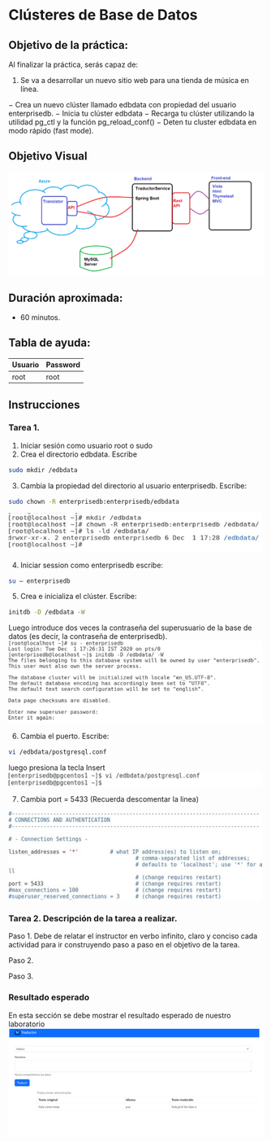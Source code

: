 # Clústeres de Base de Datos

## Objetivo de la práctica:
Al finalizar la práctica, serás capaz de:
1.	Se va a desarrollar un nuevo sitio web para una tienda de música en línea. 

− Crea un nuevo clúster llamado edbdata con propiedad del usuario enterprisedb.
− Inicia tu clúster edbdata 
− Recarga tu clúster utilizando la utilidad pg_ctl y la función pg_reload_conf()
− Deten tu cluster edbdata en modo rápido (fast mode).


## Objetivo Visual 


![diagrama1](../images/img1.png)

## Duración aproximada:
- 60 minutos.

## Tabla de ayuda:

| Usuario | Password | 
| --- | --- | 
| root | root| 
## Instrucciones 

### Tarea 1. 

1.	Iniciar sesión como usuario root o sudo
2.	Crea el directorio edbdata. Escribe  

```bash
sudo mkdir /edbdata  
```
3.	Cambia la propiedad del directorio al usuario enterprisedb. Escribe:

```bash
sudo chown -R enterprisedb:enterprisedb/edbdata   
```
 <img src="../images/04/01.jpg" width="500" >

 4.	Iniciar session como enterprisedb escribe:

```bash
su – enterprisedb
```

5.	Crea e inicializa el clúster. Escribe: 

```bash
initdb -D /edbdata -W 
```
Luego introduce dos veces la contraseña del superusuario de la base de datos (es decir, la contraseña de enterprisedb).
 <img src="../images/04/02.jpg" width="500" >


6.	Cambia el puerto. Escribe:

```bash
vi /edbdata/postgresql.conf  
```
luego presiona la tecla Insert
 <img src="../images/04/03.jpg" width="500" >

7. Cambia  port = 5433 (Recuerda descomentar la linea)
<img src="../images/04/04.jpg" width="500" >



### Tarea 2. Descripción de la tarea a realizar.
Paso 1. Debe de relatar el instructor en verbo infinito, claro y conciso cada actividad para ir construyendo paso a paso en el objetivo de la tarea.

Paso 2. <!-- Añadir instrucción -->

Paso 3. <!-- Añadir instrucción -->

### Resultado esperado
En esta sección se debe mostrar el resultado esperado de nuestro laboratorio
![imagen resultado](../images/img3.png)

